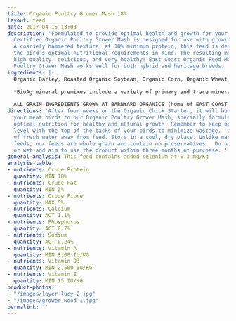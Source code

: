 ```yaml
---
title: Organic Poultry Grower Mash 18%
layout: feed
date: 2017-04-15 13:03
description: 'Formulated to provide optimal health and growth for your birds, the
  Certified Organic Poultry Grower Mash is designed for use with growing meat birds.
  A coarsely hammered texture, at 18% minimum protein, this feed is designed with
  the bird’s optimal nutritional requirements in mind. The resulting meat will be
  high quality, delicious, and very healthy! East Coast Organic Feed Mill’s  Organic
  Poultry Grower Mash works well for both hybrid and heritage breeds. '
ingredients: |-
  Organic Barley, Roasted Organic Soybean, Organic Corn, Organic Wheat, Organic Field Peas, Organic Flax Meal & Bio Ag Poultry Grower Mineral Premix*.

  *BioAg mineral premixes include a variety of primary and trace minerals and vitamins, from sources such as: limestone; kelp meal; natural trace mineral salt; DL methionine and lysine in the layer mash (amino acids); selenium yeast; probiotics; enzymes; vitamins A, D, and E, plus vitamin B complex in addition to those vitamins in the premix.

  ALL GRAIN INGREDIENTS GROWN AT BARNYARD ORGANICS (home of EAST COAST ORGANIC FEED MILL) except corn (source:  Le Moulins des Cèdres, QC) and flax (source:  Homestead Organics and/or BioAg’s Canadian-sourced flax)
directions: 'After four weeks on the Organic Chick Starter, it will be time to switch
  your meat birds to our Organic Poultry Grower Mash, specially formulated to provide
  optimal nutrition for healthy and natural growth. Remember to keep bottom of feeders
  level with the top of the backs of your birds to minimize wastage.  Offer plenty
  of fresh water away from feed. Store in a cool, dry place. Unlike many pelletized
  feeds, our feeds are whole grain and contain no preservatives.  Do not use if mouldy
  or wet and aim to use the product within three months of purchase. '
general-analysis: This feed contains added selenium at 0.3 mg/Kg
analysis-table:
- nutrients: Crude Protein
  quantity: MIN 18%
- nutrients: Crude Fat
  quantity: MIN 3%
- nutrients: Crude Fibre
  quantity: MAX 5%
- nutrients: Calcium
  quantity: ACT 1.1%
- nutrients: Phosphorus
  quantity: ACT 0.7%
- nutrients: Sodium
  quantity: ACT 0.24%
- nutrients: Vitamin A
  quantity: MIN 8,00 IU/KG
- nutrients: Vitamin D3
  quantity: MIN 2,500 IU/KG
- nutrients: Vitamin E
  quantity: MIN 15 IU/KG
product-photos:
- "/images/layer-lucy-2.jpg"
- "/images/grower-wood-1.jpg"
permalink: ''
---
```

